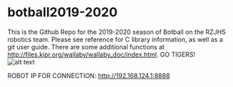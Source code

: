 # botball2019-2020
This is the Github Repo for the 2019-2020 season of Botball on the RZJHS robotics team. Please see reference for C library information, as well as a git user guide. There are some additional functions at http://files.kipr.org/wallaby/wallaby_doc/index.html.
GO TIGERS!  
![alt text](https://raw.githubusercontent.com/rzjhsrobotics/botball2017-2018/master/Robotic%20Tiger.jpg)


ROBOT IP FOR CONNECTION: http://192.168.124.1:8888
	